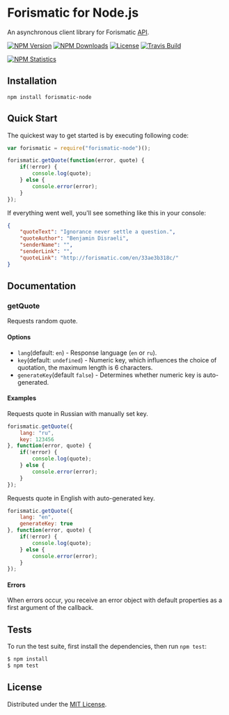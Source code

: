 # Forismatic for Node.js

An asynchronous client library for Forismatic [API](http://forismatic.com/en/api/).

[![NPM Version][npm-image]][npm-url]
[![NPM Downloads][downloads-image]][downloads-url]
[![License][license]][license-url]
[![Travis Build][travis-image]][travis-url]

[![NPM Statistics][npm-statistics-image]][npm-url]

## Installation

`npm install forismatic-node`

## Quick Start

The quickest way to get started is by executing following code:

```javascript
var forismatic = require("forismatic-node")();

forismatic.getQuote(function(error, quote) {
    if(!error) {
        console.log(quote);
    } else {
        console.error(error);
    }
});
```

If everything went well, you'll see something like this in your console:

```json
{
    "quoteText": "Ignorance never settle a question.",
    "quoteAuthor": "Benjamin Disraeli",
    "senderName": "",
    "senderLink": "",
    "quoteLink": "http://forismatic.com/en/33ae3b318c/"
}
```

## Documentation

### getQuote

Requests random quote.

#### Options

- `lang`(default: `en`) - Response language (`en` or `ru`).
- `key`(default: `undefined`) - Numeric key, which influences the choice of quotation, the maximum length is 6 characters.
- `generateKey`(default `false`) - Determines whether numeric key is auto-generated.

#### Examples

Requests quote in Russian with manually set key.

```javascript
forismatic.getQuote({
    lang: "ru",
    key: 123456
}, function(error, quote) {
    if(!error) {
        console.log(quote);
    } else {
        console.error(error);
    }
});
```

Requests quote in English with auto-generated key.

```javascript
forismatic.getQuote({
    lang: "en",
    generateKey: true
}, function(error, quote) {
    if(!error) {
        console.log(quote);
    } else {
        console.error(error);
    }
});
```

#### Errors

When errors occur, you receive an error object with default properties as a first argument of the callback.

## Tests

To run the test suite, first install the dependencies, then run `npm test`:

```bash
$ npm install
$ npm test
```

## License

Distributed under the [MIT License](LICENSE).

[npm-image]: https://img.shields.io/npm/v/forismatic-node.svg
[npm-url]: https://npmjs.org/package/forismatic-node
[downloads-image]: https://img.shields.io/npm/dm/forismatic-node.svg
[downloads-url]: https://npmjs.org/package/forismatic-node
[license]: https://img.shields.io/npm/l/forismatic-node.svg
[license-url]: https://github.com/AnatoliyGatt/forismatic-node/blob/master/LICENSE
[travis-image]: https://img.shields.io/travis/AnatoliyGatt/forismatic-node/master.svg
[travis-url]: https://travis-ci.org/AnatoliyGatt/forismatic-node
[npm-statistics-image]: https://nodei.co/npm/forismatic-node.png?downloads=true&downloadRank=true&stars=true